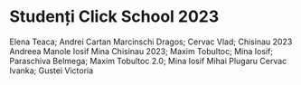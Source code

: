 # Studenți Click School 2023
Elena Teaca;
Andrei Cartan
Marcinschi Dragos;
Cervac Vlad;
Chisinau 2023
Andreea Manole
Iosif Mina
Chisinau 2023;
Maxim Tobultoc;
Mina Iosif;
Paraschiva Belmega;
Maxim Tobultoc 2.0;
Mina Iosif
Mihai Plugaru
Cervac Ivanka;
Gustei Victoria

